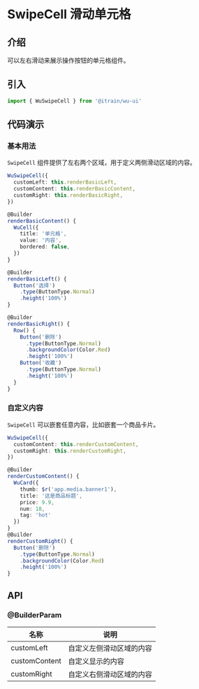 # SwipeCell 滑动单元格

## 介绍

可以左右滑动来展示操作按钮的单元格组件。

## 引入

```typescript
import { WuSwipeCell } from '@itrain/wu-ui'
```

## 代码演示

### 基本用法

`SwipeCell` 组件提供了左右两个区域，用于定义两侧滑动区域的内容。

```typescript
WuSwipeCell({
  customLeft: this.renderBasicLeft,
  customContent: this.renderBasicContent,
  customRight: this.renderBasicRight,
})

@Builder
renderBasicContent() {
  WuCell({
    title: '单元格',
    value: '内容',
    bordered: false,
  })
}

@Builder
renderBasicLeft() {
  Button('选择')
    .type(ButtonType.Normal)
    .height('100%')
}

@Builder
renderBasicRight() {
  Row() {
    Button('删除')
      .type(ButtonType.Normal)
      .backgroundColor(Color.Red)
      .height('100%')
    Button('收藏')
      .type(ButtonType.Normal)
      .height('100%')
  }
}
```

### 自定义内容

`SwipeCell` 可以嵌套任意内容，比如嵌套一个商品卡片。

```typescript
WuSwipeCell({
  customContent: this.renderCustomContent,
  customRight: this.renderCustomRight,
})

@Builder
renderCustomContent() {
  WuCard({
    thumb: $r('app.media.banner1'),
    title: '这是商品标题',
    price: 9.9,
    num: 18,
    tag: 'hot'
  })
}
@Builder
renderCustomRight() {
  Button('删除')
    .type(ButtonType.Normal)
    .backgroundColor(Color.Red)
    .height('100%')
}
```

## API

### @BuilderParam

| 名称          | 说明                     |
| ------------- | ------------------------ |
| customLeft    | 自定义左侧滑动区域的内容 |
| customContent | 自定义显示的内容         |
| customRight   | 自定义右侧滑动区域的内容 |

